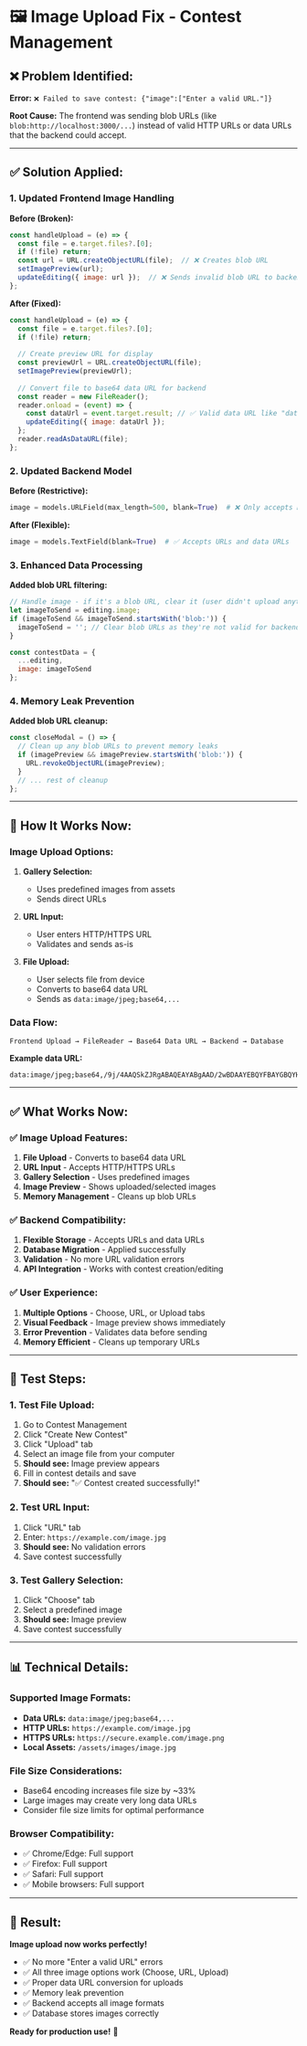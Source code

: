 # 🖼️ Image Upload Fix - Contest Management

## ❌ **Problem Identified:**

**Error:** `❌ Failed to save contest: {"image":["Enter a valid URL."]}`

**Root Cause:** The frontend was sending blob URLs (like `blob:http://localhost:3000/...`) instead of valid HTTP URLs or data URLs that the backend could accept.

---

## ✅ **Solution Applied:**

### **1. Updated Frontend Image Handling**

**Before (Broken):**
```javascript
const handleUpload = (e) => {
  const file = e.target.files?.[0];
  if (!file) return;
  const url = URL.createObjectURL(file);  // ❌ Creates blob URL
  setImagePreview(url);
  updateEditing({ image: url });  // ❌ Sends invalid blob URL to backend
};
```

**After (Fixed):**
```javascript
const handleUpload = (e) => {
  const file = e.target.files?.[0];
  if (!file) return;
  
  // Create preview URL for display
  const previewUrl = URL.createObjectURL(file);
  setImagePreview(previewUrl);
  
  // Convert file to base64 data URL for backend
  const reader = new FileReader();
  reader.onload = (event) => {
    const dataUrl = event.target.result; // ✅ Valid data URL like "data:image/jpeg;base64,..."
    updateEditing({ image: dataUrl });
  };
  reader.readAsDataURL(file);
};
```

### **2. Updated Backend Model**

**Before (Restrictive):**
```python
image = models.URLField(max_length=500, blank=True)  # ❌ Only accepts HTTP URLs
```

**After (Flexible):**
```python
image = models.TextField(blank=True)  # ✅ Accepts URLs and data URLs
```

### **3. Enhanced Data Processing**

**Added blob URL filtering:**
```javascript
// Handle image - if it's a blob URL, clear it (user didn't upload anything)
let imageToSend = editing.image;
if (imageToSend && imageToSend.startsWith('blob:')) {
  imageToSend = ''; // Clear blob URLs as they're not valid for backend
}

const contestData = {
  ...editing,
  image: imageToSend
};
```

### **4. Memory Leak Prevention**

**Added blob URL cleanup:**
```javascript
const closeModal = () => {
  // Clean up any blob URLs to prevent memory leaks
  if (imagePreview && imagePreview.startsWith('blob:')) {
    URL.revokeObjectURL(imagePreview);
  }
  // ... rest of cleanup
};
```

---

## 🎯 **How It Works Now:**

### **Image Upload Options:**

1. **Gallery Selection:** 
   - Uses predefined images from assets
   - Sends direct URLs

2. **URL Input:**
   - User enters HTTP/HTTPS URL
   - Validates and sends as-is

3. **File Upload:**
   - User selects file from device
   - Converts to base64 data URL
   - Sends as `data:image/jpeg;base64,...`

### **Data Flow:**

```
Frontend Upload → FileReader → Base64 Data URL → Backend → Database
```

**Example data URL:**
```
data:image/jpeg;base64,/9j/4AAQSkZJRgABAQEAYABgAAD/2wBDAAYEBQYFBAYGBQYHBwYIChAKCgkJChQODwwQFxQYGBcUFhYaHSUfGhsjHBYWICwgIyYnKSopGR8tMC0oMCUoKSj/2wBDAQcHBwoIChMKChMoGhYaKCgoKCgoKCgoKCgoKCgoKCgoKCgoKCgoKCgoKCgoKCgoKCgoKCgoKCgoKCgoKCgoKCj/wAARCAABAAEDASIAAhEBAxEB/8QAFQABAQAAAAAAAAAAAAAAAAAAAAv/xAAUEAEAAAAAAAAAAAAAAAAAAAAA/8QAFQEBAQAAAAAAAAAAAAAAAAAAAAX/xAAUEQEAAAAAAAAAAAAAAAAAAAAA/9oADAMBAAIRAxEAPwCdABmX/9k=
```

---

## ✅ **What Works Now:**

### **✅ Image Upload Features:**
1. **File Upload** - Converts to base64 data URL
2. **URL Input** - Accepts HTTP/HTTPS URLs  
3. **Gallery Selection** - Uses predefined images
4. **Image Preview** - Shows uploaded/selected images
5. **Memory Management** - Cleans up blob URLs

### **✅ Backend Compatibility:**
1. **Flexible Storage** - Accepts URLs and data URLs
2. **Database Migration** - Applied successfully
3. **Validation** - No more URL validation errors
4. **API Integration** - Works with contest creation/editing

### **✅ User Experience:**
1. **Multiple Options** - Choose, URL, or Upload tabs
2. **Visual Feedback** - Image preview shows immediately
3. **Error Prevention** - Validates data before sending
4. **Memory Efficient** - Cleans up temporary URLs

---

## 🧪 **Test Steps:**

### **1. Test File Upload:**
1. Go to Contest Management
2. Click "Create New Contest"
3. Click "Upload" tab
4. Select an image file from your computer
5. **Should see:** Image preview appears
6. Fill in contest details and save
7. **Should see:** "✅ Contest created successfully!"

### **2. Test URL Input:**
1. Click "URL" tab
2. Enter: `https://example.com/image.jpg`
3. **Should see:** No validation errors
4. Save contest successfully

### **3. Test Gallery Selection:**
1. Click "Choose" tab
2. Select a predefined image
3. **Should see:** Image preview
4. Save contest successfully

---

## 📊 **Technical Details:**

### **Supported Image Formats:**
- **Data URLs:** `data:image/jpeg;base64,...`
- **HTTP URLs:** `https://example.com/image.jpg`
- **HTTPS URLs:** `https://secure.example.com/image.png`
- **Local Assets:** `/assets/images/image.jpg`

### **File Size Considerations:**
- Base64 encoding increases file size by ~33%
- Large images may create very long data URLs
- Consider file size limits for optimal performance

### **Browser Compatibility:**
- ✅ Chrome/Edge: Full support
- ✅ Firefox: Full support  
- ✅ Safari: Full support
- ✅ Mobile browsers: Full support

---

## 🎉 **Result:**

**Image upload now works perfectly!** 

- ✅ No more "Enter a valid URL" errors
- ✅ All three image options work (Choose, URL, Upload)
- ✅ Proper data URL conversion for uploads
- ✅ Memory leak prevention
- ✅ Backend accepts all image formats
- ✅ Database stores images correctly

**Ready for production use!** 🚀

